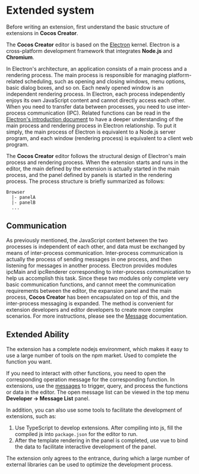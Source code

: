 # Extended system

Before writing an extension, first understand the basic structure of extensions in **Cocos Creator**.

The **Cocos Creator** editor is based on the [Electron](https://github.com/atom/electron) kernel. Electron is a cross-platform development framework that integrates **Node.js** and **Chromium**.

In Electron's architecture, an application consists of a main process and a rendering process. The main process is responsible for managing platform-related scheduling, such as opening and closing windows, menu options, basic dialog boxes, and so on. Each newly opened window is an independent rendering process. In Electron, each process independently enjoys its own JavaScript content and cannot directly access each other. When you need to transfer data between processes, you need to use inter-process communication (IPC). Related functions can be read in the [Electron's introduction document](https://github.com/atom/electron/blob/master/docs/tutorial/quick-start.md) to have a deeper understanding of the main process and rendering process in Electron relationship. To put it simply, the main process of Electron is equivalent to a Node.js server program, and each window (rendering process) is equivalent to a client web program.

The **Cocos Creator** editor follows the structural design of Electron's main process and rendering process. When the extension starts and runs in the editor, the main defined by the extension is actually started in the main process, and the panel defined by panels is started in the rendering process. The process structure is briefly summarized as follows:

```
Browser
  |- panelA
  |- panelB
  ...
```

## Communication

As previously mentioned, the JavaScript content between the two processes is independent of each other, and data must be exchanged by means of inter-process communication. Inter-process communication is actually the process of sending messages in one process, and then listening for messages in another process. Electron provides modules ipcMain and ipcRenderer corresponding to inter-process communication to help us accomplish this task. Since these two modules only complete very basic communication functions, and cannot meet the communication requirements between the editor, the expansion panel and the main process, **Cocos Creator** has been encapsulated on top of this, and the inter-process messaging is expanded. The method is convenient for extension developers and editor developers to create more complex scenarios. For more instructions, please see the [Message](./messages.md) documentation.

## Extended Ability

The extension has a complete nodejs environment, which makes it easy to use a large number of tools on the npm market. Used to complete the function you want.

If you need to interact with other functions, you need to open the corresponding operation message for the corresponding function. In extensions, use the [messages](messages.md) to trigger, query, and process the functions or data in the editor. The open message list can be viewed in the top menu **Developer -> Message List** panel.

In addition, you can also use some tools to facilitate the development of extensions, such as:

1. Use TypeScript to develop extensions. After compiling into js, ​​fill the compiled js into `package.json` for the editor to run.
2. After the template rendering in the panel is completed, use vue to bind the data to facilitate interactive development of the panel.

The extension only agrees to the entrance, during which a large number of external libraries can be used to optimize the development process.
